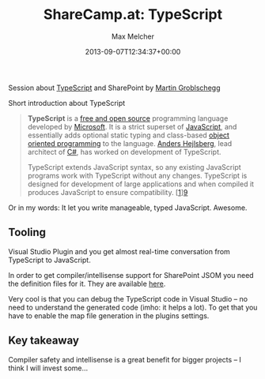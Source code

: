 ﻿---
title: 'ShareCamp.at: TypeScript'
author: Max Melcher
aliases:
   - "/post/2013-09-07-sharecamp-typescript/"
2013: "09"
type: post
date: 2013-09-07T12:34:37+00:00
url: /2013/09/sharecamp-typescript/
yourls_shorturl:
  - http://melcher.it/s/1j
categories:
  - Development

---
Session about [TypeScript][1] and SharePoint by [Martin Groblschegg][2]

Short introduction about TypeScript

> **TypeScript** is a [free and open source][3] programming language developed by [Microsoft][4]. It is a strict superset of [JavaScript][5], and essentially adds optional static typing and class-based [object oriented programming][6] to the language. [Anders Hejlsberg][7], lead architect of [C#][8], has worked on development of TypeScript.
> 
> TypeScript extends JavaScript syntax, so any existing JavaScript programs work with TypeScript without any changes. TypeScript is designed for development of large applications and when compiled it produces JavaScript to ensure compatibility. [[1]][9]

Or in my words: It let you write manageable, typed JavaScript. Awesome.

## Tooling

Visual Studio Plugin and you get almost real-time conversation from TypeScript to JavaScript.

In order to get compiler/intellisense support for SharePoint JSOM you need the definition files for it. They are available [here][10].

Very cool is that you can debug the TypeScript code in Visual Studio – no need to understand the generated code (imho: it helps a lot). To get that you have to enable the map file generation in the plugins settings.

## Key takeaway

Compiler safety and intellisense is a great benefit for bigger projects – I think I will invest some…

 [1]: http://www.typescriptlang.org/
 [2]: http://blog.ppedv.de/author/MartinG.aspx
 [3]: http://en.wikipedia.org/wiki/Free_and_open_source
 [4]: http://en.wikipedia.org/wiki/Microsoft
 [5]: http://en.wikipedia.org/wiki/JavaScript
 [6]: http://en.wikipedia.org/wiki/Object-oriented_programming
 [7]: http://en.wikipedia.org/wiki/Anders_Hejlsberg
 [8]: http://en.wikipedia.org/wiki/C_Sharp_(programming_language)
 [9]: http://en.wikipedia.org/wiki/TypeScript
 [10]: https://github.com/borisyankov/DefinitelyTyped

